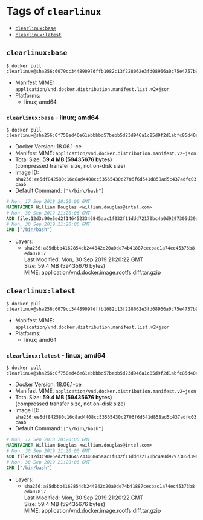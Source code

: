 <!-- THIS FILE IS GENERATED VIA './update-remote.sh' -->

# Tags of `clearlinux`

-	[`clearlinux:base`](#clearlinuxbase)
-	[`clearlinux:latest`](#clearlinuxlatest)

## `clearlinux:base`

```console
$ docker pull clearlinux@sha256:6079cc34489097dffb1082c13f228062e3fd08966a0c75e4757b95401cb86037
```

-	Manifest MIME: `application/vnd.docker.distribution.manifest.list.v2+json`
-	Platforms:
	-	linux; amd64

### `clearlinux:base` - linux; amd64

```console
$ docker pull clearlinux@sha256:0f750ed46e61ebbbbd57bebb5d23d946a1c85d9f2d1abfc85d40a71188a32660
```

-	Docker Version: 18.06.1-ce
-	Manifest MIME: `application/vnd.docker.distribution.manifest.v2+json`
-	Total Size: **59.4 MB (59435676 bytes)**  
	(compressed transfer size, not on-disk size)
-	Image ID: `sha256:ee5df842580c16c8ad4408cc53565430c2706f6d541d858ad5c437adfc03caab`
-	Default Command: `["\/bin\/bash"]`

```dockerfile
# Mon, 17 Sep 2018 20:20:00 GMT
MAINTAINER William Douglas <william.douglas@intel.com>
# Mon, 30 Sep 2019 21:20:06 GMT
ADD file:12d3c90e5ed2f1464523346845aac1f032f11ddd72170bc4a0d9297305d39acc in / 
# Mon, 30 Sep 2019 21:20:06 GMT
CMD ["/bin/bash"]
```

-	Layers:
	-	`sha256:a85dbbb4162854db244042d20a0de74b41887cecbac1a74ec45373b8eda07817`  
		Last Modified: Mon, 30 Sep 2019 21:20:22 GMT  
		Size: 59.4 MB (59435676 bytes)  
		MIME: application/vnd.docker.image.rootfs.diff.tar.gzip

## `clearlinux:latest`

```console
$ docker pull clearlinux@sha256:6079cc34489097dffb1082c13f228062e3fd08966a0c75e4757b95401cb86037
```

-	Manifest MIME: `application/vnd.docker.distribution.manifest.list.v2+json`
-	Platforms:
	-	linux; amd64

### `clearlinux:latest` - linux; amd64

```console
$ docker pull clearlinux@sha256:0f750ed46e61ebbbbd57bebb5d23d946a1c85d9f2d1abfc85d40a71188a32660
```

-	Docker Version: 18.06.1-ce
-	Manifest MIME: `application/vnd.docker.distribution.manifest.v2+json`
-	Total Size: **59.4 MB (59435676 bytes)**  
	(compressed transfer size, not on-disk size)
-	Image ID: `sha256:ee5df842580c16c8ad4408cc53565430c2706f6d541d858ad5c437adfc03caab`
-	Default Command: `["\/bin\/bash"]`

```dockerfile
# Mon, 17 Sep 2018 20:20:00 GMT
MAINTAINER William Douglas <william.douglas@intel.com>
# Mon, 30 Sep 2019 21:20:06 GMT
ADD file:12d3c90e5ed2f1464523346845aac1f032f11ddd72170bc4a0d9297305d39acc in / 
# Mon, 30 Sep 2019 21:20:06 GMT
CMD ["/bin/bash"]
```

-	Layers:
	-	`sha256:a85dbbb4162854db244042d20a0de74b41887cecbac1a74ec45373b8eda07817`  
		Last Modified: Mon, 30 Sep 2019 21:20:22 GMT  
		Size: 59.4 MB (59435676 bytes)  
		MIME: application/vnd.docker.image.rootfs.diff.tar.gzip
